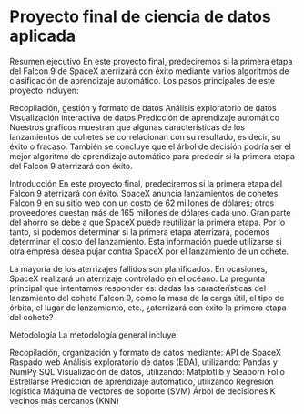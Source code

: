 # Proyecto final de ciencia de datos aplicada
Resumen ejecutivo
En este proyecto final, predeciremos si la primera etapa del Falcon 9 de SpaceX aterrizará con éxito mediante varios algoritmos de clasificación de aprendizaje automático. Los pasos principales de este proyecto incluyen:

Recopilación, gestión y formato de datos
Análisis exploratorio de datos
Visualización interactiva de datos
Predicción de aprendizaje automático
Nuestros gráficos muestran que algunas características de los lanzamientos de cohetes se correlacionan con su resultado, es decir, su éxito o fracaso. También se concluye que el árbol de decisión podría ser el mejor algoritmo de aprendizaje automático para predecir si la primera etapa del Falcon 9 aterrizará con éxito.

Introducción
En este proyecto final, predeciremos si la primera etapa del Falcon 9 aterrizará con éxito. SpaceX anuncia lanzamientos de cohetes Falcon 9 en su sitio web con un costo de 62 millones de dólares; otros proveedores cuestan más de 165 millones de dólares cada uno. Gran parte del ahorro se debe a que SpaceX puede reutilizar la primera etapa. Por lo tanto, si podemos determinar si la primera etapa aterrizará, podemos determinar el costo del lanzamiento. Esta información puede utilizarse si otra empresa desea pujar contra SpaceX por el lanzamiento de un cohete.

La mayoría de los aterrizajes fallidos son planificados. En ocasiones, SpaceX realizará un aterrizaje controlado en el océano. La pregunta principal que intentamos responder es: dadas las características del lanzamiento del cohete Falcon 9, como la masa de la carga útil, el tipo de órbita, el lugar de lanzamiento, etc., ¿aterrizará con éxito la primera etapa del cohete?

Metodología
La metodología general incluye:

Recopilación, organización y formato de datos mediante:
API de SpaceX
Raspado web
Análisis exploratorio de datos (EDA), utilizando:
Pandas y NumPy
SQL
Visualización de datos, utilizando:
Matplotlib y Seaborn
Folio
Estrellarse
Predicción de aprendizaje automático, utilizando
Regresión logística
Máquina de vectores de soporte (SVM)
Árbol de decisiones
K vecinos más cercanos (KNN)
